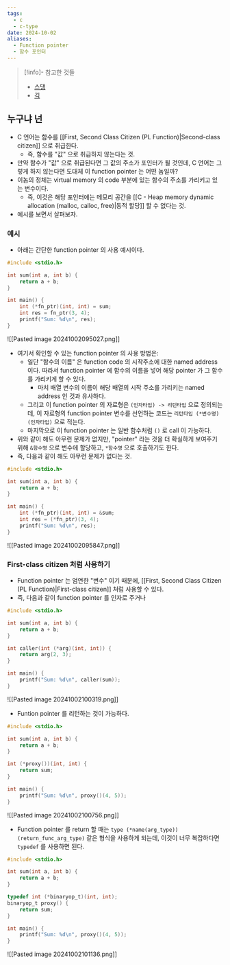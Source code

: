 ```yaml
---
tags:
  - c
  - c-type
date: 2024-10-02
aliases:
  - Function pointer
  - 함수 포인터
---
```

> [!info]- 참고한 것들
> - [스댕](https://stackoverflow.com/a/840504)
> - [긱](https://www.geeksforgeeks.org/function-pointer-in-c/)

## 누구냐 넌

- C 언어는 함수를 [[First, Second Class Citizen (PL Function)|Second-class citizen]] 으로 취급한다.
	- 즉, 함수를 "값" 으로 취급하지 않는다는 것.
- 만약 함수가 "값" 으로 취급된다면 그 값의 주소가 포인터가 될 것인데, C 언어는 그렇게 하지 않는다면 도대체 이 function pointer 는 어떤 놈일까?
- 이놈의 정체는 virtual memory 의 code 부분에 있는 함수의 주소를 가리키고 있는 변수이다.
	- 즉, 이것은 해당 포인터에는 메모리 공간을 [[C - Heap memory dynamic allocation (malloc, calloc, free)|동적 할당]] 할 수 없다는 것.
- 예시를 보면서 살펴보자.

### 예시

- 아래는 간단한 function pointer 의 사용 예시이다.

```c
#include <stdio.h>

int sum(int a, int b) {
	return a + b;
}

int main() {
	int (*fn_ptr)(int, int) = sum;
	int res = fn_ptr(3, 4);
	printf("Sum: %d\n", res);
}
```

![[Pasted image 20241002095027.png]]

- 여기서 확인할 수 있는 function pointer 의 사용 방법은:
	- 일단 "함수의 이름" 은 function code 의 시작주소에 대한 named address 이다. 따라서 function pointer 에 함수의 이름을 넣어 해당 pointer 가 그 함수를 가리키게 할 수 있다.
		- 마치 배열 변수의 이름이 해당 배열의 시작 주소를 가리키는 named address 인 것과 유사하다.
	- 그리고 이 function pointer 의 자료형은 `(인자타입) -> 리턴타입` 으로 정의되는데, 이 자료형의 function pointer 변수를 선언하는 코드는 `리턴타입 (*변수명)(인자타입)` 으로 적는다.
	- 마지막으로 이 function pointer 는 일반 함수처럼 `()` 로 call 이 가능하다.
- 위와 같이 해도 아무런 문제가 없지만, "pointer" 라는 것을 더 확실하게 보여주기 위해 `&함수명` 으로 변수에 할당하고, `*함수명` 으로 호출하기도 한다.
- 즉, 다음과 같이 해도 아무런 문제가 없다는 것.

```c {8-9}
#include <stdio.h>

int sum(int a, int b) {
	return a + b;
}

int main() {
	int (*fn_ptr)(int, int) = &sum;
	int res = (*fn_ptr)(3, 4);
	printf("Sum: %d\n", res);
}
```

![[Pasted image 20241002095847.png]]

### First-class citizen 처럼 사용하기

- Function pointer 는 엄연한 "변수" 이기 때문에, [[First, Second Class Citizen (PL Function)|First-class citizen]] 처럼 사용할 수 있다.
- 즉, 다음과 같이 function pointer 를 인자로 주거나

```c {7-9}
#include <stdio.h>

int sum(int a, int b) {
	return a + b;
}

int caller(int (*arg)(int, int)) {
	return arg(2, 3);
}

int main() {
	printf("Sum: %d\n", caller(sum));
}
```

![[Pasted image 20241002100319.png]]

- Funtion pointer 를 리턴하는 것이 가능하다.

```c {7-9}
#include <stdio.h>

int sum(int a, int b) {
	return a + b;
}

int (*proxy())(int, int) {
	return sum;
}

int main() {
	printf("Sum: %d\n", proxy()(4, 5));
}
```

![[Pasted image 20241002100756.png]]

- Function pointer 를 return 할 때는 `type (*name(arg_type))(return_func_arg_type)` 같은 형식을 사용하게 되는데, 이것이 너무 복잡하다면 `typedef` 를 사용하면 된다.

```c {7-10}
#include <stdio.h>

int sum(int a, int b) {
	return a + b;
}

typedef int (*binaryop_t)(int, int);
binaryop_t proxy() {
	return sum;
}

int main() {
	printf("Sum: %d\n", proxy()(4, 5));
}
```

![[Pasted image 20241002101136.png]]